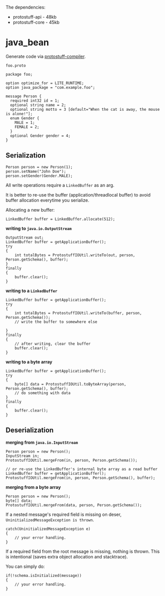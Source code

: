 The dependencies:
  * protostuff-api - 48kb
  * protostuff-core - 45kb

# java\_bean #

Generate code via [protostuff-compiler](http://protostuff.googlecode.com/files/protostuff-compiler-1.0.7-jarjar.jar).

`foo.proto`
```
package foo;

option optimize_for = LITE_RUNTIME;
option java_package = "com.example.foo";

message Person {
  required int32 id = 1;
  optional string name = 2;
  optional string motto = 3 [default="When the cat is away, the mouse is alone!"];
  enum Gender {
    MALE = 1;
    FEMALE = 2;
  }
  optional Gender gender = 4;
}
```

## Serialization ##
```
Person person = new Person(1);
person.setName("John Doe");
person.setGender(Gender.MALE);
```

All write operations require a `LinkedBuffer` as an arg.

It is better to re-use the buffer (application/threadlocal buffer) to avoid buffer allocation everytime you serialize.

Allocating a new buffer:
```
LinkedBuffer buffer = LinkedBuffer.allocate(512);
```

**writing to `java.io.OutputStream`**
```
OutputStream out;
LinkedBuffer buffer = getApplicationBuffer();
try
{
    int totalBytes = ProtostuffIOUtil.writeTo(out, person, Person.getSchema(), buffer);
}
finally
{
    buffer.clear();
}
```

**writing to a `LinkedBuffer`**
```
LinkedBuffer buffer = getApplicationBuffer();
try
{
    int totalBytes = ProtostuffIOUtil.writeTo(buffer, person, Person.getSchema());
    // write the buffer to somewhere else
    
}
finally
{
    // after writing, clear the buffer
    buffer.clear();
}
```

**writing to a byte array**
```
LinkedBuffer buffer = getApplicationBuffer();
try
{
    byte[] data = ProtostuffIOUtil.toByteArray(person, Person.getSchema(), buffer);
    // do something with data
}
finally
{
    buffer.clear();
}
```

## Deserialization ##

**merging from `java.io.InputStream`**
```
Person person = new Person();
InputStream in;
ProtostuffIOUtil.mergeFrom(in, person, Person.getSchema());

// or re-use the LinkedBuffer's internal byte array as a read buffer
LinkedBuffer buffer = getApplicationBuffer();
ProtostuffIOUtil.mergeFrom(in, person, Person.getSchema(), buffer);
```

**merging from a byte array**
```
Person person = new Person();
byte[] data;
ProtostuffIOUtil.mergeFrom(data, person, Person.getSchema()); 
```

If a nested message's required field is missing on deser,  `UninitializedMessageException is thrown`.

```
catch(UninitializedMessageException e)
{
    // your error handling. 
}

```

If a required field from the root message is missing, nothing is thrown.
This is intentional (saves extra object allocation and stacktrace).

You can simply do:
```
if(!schema.isInitialized(message))
{
    // your error handling. 
}

```
